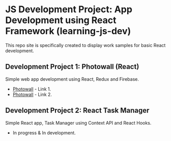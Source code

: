 # **JS Development Project: App Development using React Framework** (learning-js-dev)
This repo site is specifically created to display work samples for basic React development.

## Development Project 1: Photowall (React)
Simple web app development using React, Redux and Firebase.

* [Photowall](https://photowall-8fce2.web.app/) - Link 1.
* [Photowall](https://photowall-8fce2.firebaseapp.com/) - Link 2.

## Development Project 2: React Task Manager
Simple React app, Task Manager using Context API and React Hooks.

* In progress & In development.